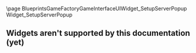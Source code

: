 \page BlueprintsGameFactoryGameInterfaceUIWidget_SetupServerPopup Widget_SetupServerPopup
## Widgets aren't supported by this documentation (yet)
